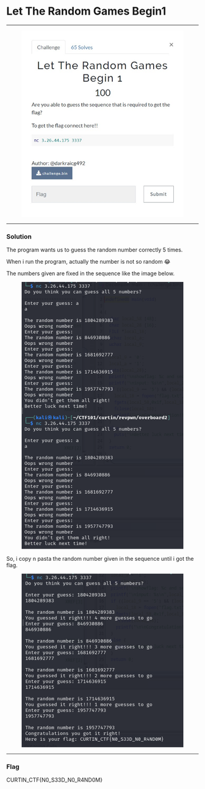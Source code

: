 # Let The Random Games Begin1

***

<figure><img src="../../../.gitbook/assets/image (8).png" alt=""><figcaption></figcaption></figure>

***

### Solution

The program wants us to guess the random number correctly 5 times.

When i run the program, actually the number is not so random :joy:

The numbers given are fixed in the sequence like the image below.

<figure><img src="../../../.gitbook/assets/image (9).png" alt=""><figcaption></figcaption></figure>

So, i copy n pasta the random number given in the sequence until i got the flag.

<figure><img src="../../../.gitbook/assets/image (10).png" alt=""><figcaption></figcaption></figure>

***

### Flag

CURTIN\_CTF{N0\_S33D\_N0\_R4ND0M}
